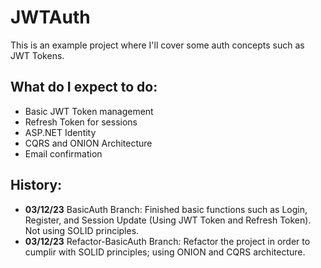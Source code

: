 # JWTAuth

This is an example project where I'll cover some auth concepts such as JWT Tokens.

## What do I expect to do:

- Basic JWT Token management
- Refresh Token for sessions
- ASP.NET Identity
- CQRS and ONION Architecture
- Email confirmation

## History:

- **03/12/23**  BasicAuth Branch: Finished basic functions such as Login, Register, and Session Update (Using JWT Token and Refresh Token). Not using SOLID principles.
- **03/12/23**  Refactor-BasicAuth Branch: Refactor the project in order to cumplir with SOLID principles; using ONION and CQRS architecture.

  
